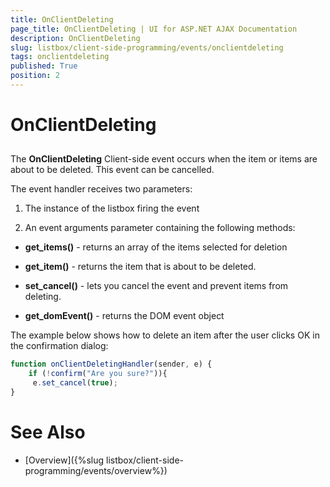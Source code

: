```yaml
---
title: OnClientDeleting
page_title: OnClientDeleting | UI for ASP.NET AJAX Documentation
description: OnClientDeleting
slug: listbox/client-side-programming/events/onclientdeleting
tags: onclientdeleting
published: True
position: 2
---
```


# OnClientDeleting

## 

The **OnClientDeleting** Client-side event occurs when the item or items are about to be deleted. This event can be cancelled.

The event handler receives two parameters:

1. The instance of the listbox firing the event

2. An event arguments parameter containing the following methods:

* **get_items()** - returns an array of the items selected for deletion

* **get_item()** - returns the item that is about to be deleted.

* **set_cancel()** - lets you cancel the event and prevent items from deleting.

* **get_domEvent()** - returns the DOM event object


The example below shows how to delete an item after the user clicks OK in the confirmation dialog:

````JavaScript
function onClientDeletingHandler(sender, e) {
	if (!confirm("Are you sure?")){   
	 e.set_cancel(true);
}
````

# See Also

 * [Overview]({%slug listbox/client-side-programming/events/overview%})
